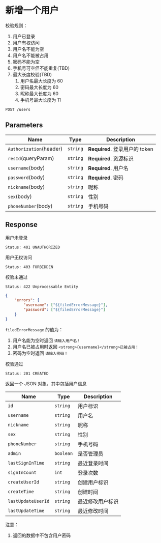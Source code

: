 # 新增一个用户

校验规则：

1. 用户已登录
2. 用户有权访问
3. 用户名不能为空
4. 用户名不能被占用
5. 密码不能为空
6. 手机号可空但不能重复(TBD)
7. 最大长度校验(TBD)
   1. 用户名最大长度为 60
   2. 密码最大长度为 60
   3. 昵称最大长度为 60
   4. 手机号最大长度为 11

```text
POST /users
```

## Parameters

| Name                    | Type     | Description                    |
| ----------------------- | -------- | ------------------------------ |
| `Authorization`(header) | `string` | **Required**. 登录用户的 token |
| `resId`(queryParam)     | `string` | **Required**. 资源标识         |
| `username`(body)        | `string` | **Required**. 用户名           |
| `password`(body)        | `string` | **Required**. 密码             |
| `nickname`(body)        | `string` | 昵称                           |
| `sex`(body)             | `string` | 性别                           |
| `phoneNumber`(body)     | `string` | 手机号码                       |

## Response

用户未登录

```text
Status: 401 UNAUTHORIZED
```

用户无权访问

```text
Status: 403 FORBIDDEN
```

校验未通过

```text
Status: 422 Unprocessable Entity
```

```json
{
    "errors": {
        "username": ["${filedErrorMessage}"],
        "password": ["${filedErrorMessage}"]
    }
}
```

`filedErrorMessage` 的值为：

1. 用户名能为空时返回 `请输入用户名！`
2. 用户名已被占用时返回 `<strong>{username}</strong>已被占用！`
3. 密码为空时返回 `请输入密码！`

校验通过

```text
Status: 201 CREATED
```

返回一个 JSON 对象，其中包括用户信息

| Name               | Type      | Description      |
| ------------------ | --------- | ---------------- |
| `id`               | `string`  | 用户标识         |
| `username`         | `string`  | 用户名           |
| `nickname`         | `string`  | 昵称             |
| `sex`              | `string`  | 性别             |
| `phoneNumber`      | `string`  | 手机号码         |
| `admin`            | `boolean` | 是否管理员       |
| `lastSignInTime`   | `string`  | 最近登录时间     |
| `signInCount`      | `int`     | 登录次数         |
| `createUserId`     | `string`  | 创建用户标识     |
| `createTime`       | `string`  | 创建时间         |
| `lastUpdateUserId` | `string`  | 最近修改用户标识 |
| `lastUpdateTime`   | `string`  | 最近修改时间     |

注意：

1. 返回的数据中不包含用户密码